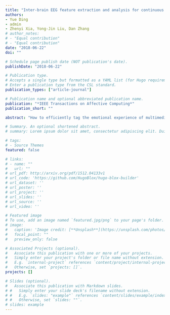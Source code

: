 ```yaml
---
title: "Inter-brain EEG feature extraction and analysis for continuous implicit emotion tagging during video watching"
authors:
- Yue Ding
- admin
- Zhenyi Xia, Yong-Jin Liu, Dan Zhang
# author_notes:
# - "Equal contribution"
# - "Equal contribution"
date: "2018-06-22"
doi: ""

# Schedule page publish date (NOT publication's date).
publishDate: "2018-06-22"

# Publication type.
# Accepts a single type but formatted as a YAML list (for Hugo requirements).
# Enter a publication type from the CSL standard.
publication_types: ["article-journal"]

# Publication name and optional abbreviated publication name.
publication: "*IEEE Transactions on Affective Computing*"
publication_short: ""

abstract: "How to efficiently tag the emotional experience of multimedia contents is an important and challenging problem in the field of affective computing. This paper presents an EEG-based real-time emotion tagging approach, by extracting inter-brain features from a group of participants when they watch the same emotional video clips. First, the continuous subjective reports on both the arousal and valence dimensions of emotion were obtained by employing a three-round behavioral rating paradigm. Second, the inter-brain features were systematically explored in both spectral and temporal domain. Finally, regression analyses were performed to evaluate the effectiveness of inter-brain amplitude and phase features. The inter-brain amplitude feature showed significantly better prediction performance than the inter-brain phase feature, as well as another two conventional features (spectral power and inter-subject correlation). By combining the four types of features, regression values (R2) were obtained for the prediction of arousal (0.61 + 0.01) and valence (0.70 + 0.01), corresponding to prediction errors of 1.01 + 0.02 and 0.78 + 0.02 (unit on 9-point scales), respectively. The contributions of different electrodes and frequency bands were also analyzed. Our results show promising potentials of inter-brain EEG features in real-time emotion tagging applications."

# Summary. An optional shortened abstract.
# summary: Lorem ipsum dolor sit amet, consectetur adipiscing elit. Duis posuere tellus ac convallis placerat. Proin tincidunt magna sed ex sollicitudin condimentum.

# tags:
# - Source Themes
featured: false

# links:
# - name: ""
#   url: ""
# url_pdf: http://arxiv.org/pdf/1512.04133v1
# url_code: 'https://github.com/HugoBlox/hugo-blox-builder'
# url_dataset: ''
# url_poster: ''
# url_project: ''
# url_slides: ''
# url_source: ''
# url_video: ''

# Featured image
# To use, add an image named `featured.jpg/png` to your page's folder. 
# image:
#   caption: 'Image credit: [**Unsplash**](https://unsplash.com/photos/jdD8gXaTZsc)'
#   focal_point: ""
#   preview_only: false

# Associated Projects (optional).
#   Associate this publication with one or more of your projects.
#   Simply enter your project's folder or file name without extension.
#   E.g. `internal-project` references `content/project/internal-project/index.md`.
#   Otherwise, set `projects: []`.
projects: []

# Slides (optional).
#   Associate this publication with Markdown slides.
# #   Simply enter your slide deck's filename without extension.
# #   E.g. `slides: "example"` references `content/slides/example/index.md`.
# #   Otherwise, set `slides: ""`.
# slides: example
---
```


<!-- {{% callout note %}}
Click the *Cite* button above to demo the feature to enable visitors to import publication metadata into their reference management software.
{{% /callout %}}

{{% callout note %}}
Create your slides in Markdown - click the *Slides* button to check out the example.
{{% /callout %}} -->
<!-- 
Add the publication's **full text** or **supplementary notes** here. You can use rich formatting such as including [code, math, and images](https://docs.hugoblox.com/content/writing-markdown-latex/). -->
